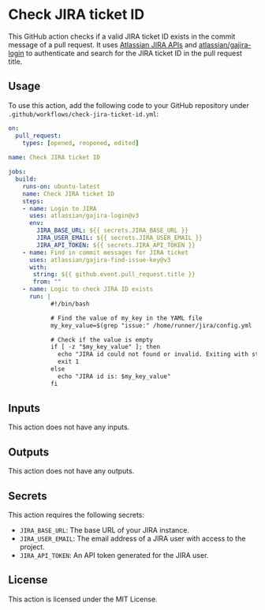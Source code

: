 # Check JIRA ticket ID
This GitHub action checks if a valid JIRA ticket ID exists in the commit message of a pull request. It uses [Atlassian JIRA APIs](https://developer.atlassian.com/cloud/jira/platform/rest/v3/intro) and [atlassian/gajira-login](https://github.com/atlassian/gajira-login) to authenticate and search for the JIRA ticket ID in the pull request title.

## Usage
To use this action, add the following code to your GitHub repository under `.github/workflows/check-jira-ticket-id.yml`:

```yaml
on:
  pull_request:
    types: [opened, reopened, edited]
      
name: Check JIRA ticket ID

jobs:
  build:
    runs-on: ubuntu-latest
    name: Check JIRA ticket ID
    steps:
    - name: Login to JIRA
      uses: atlassian/gajira-login@v3
      env:
        JIRA_BASE_URL: ${{ secrets.JIRA_BASE_URL }}
        JIRA_USER_EMAIL: ${{ secrets.JIRA_USER_EMAIL }}
        JIRA_API_TOKEN: ${{ secrets.JIRA_API_TOKEN }}
    - name: Find in commit messages for JIRA ticket
      uses: atlassian/gajira-find-issue-key@v3
      with:
       string: ${{ github.event.pull_request.title }}
       from: "" 
    - name: Logic to check JIRA ID exists
      run: |
            #!/bin/bash

            # Find the value of my_key in the YAML file
            my_key_value=$(grep "issue:" /home/runner/jira/config.yml | cut -d " " -f 2-)

            # Check if the value is empty
            if [ -z "$my_key_value" ]; then
              echo "JIRA id could not found or invalid. Exiting with status code 1."
              exit 1
            else
              echo "JIRA id is: $my_key_value"
            fi

```
## Inputs
This action does not have any inputs.

## Outputs
This action does not have any outputs.

## Secrets

This action requires the following secrets:

- `JIRA_BASE_URL`: The base URL of your JIRA instance.
- `JIRA_USER_EMAIL`: The email address of a JIRA user with access to the project.
- `JIRA_API_TOKEN`: An API token generated for the JIRA user.

## License
This action is licensed under the MIT License.



